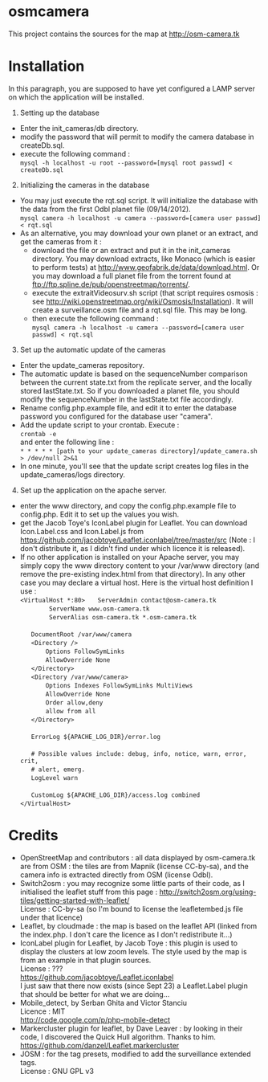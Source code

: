 osmcamera
=========

This project contains the sources for the map at http://osm-camera.tk


Installation
============

In this paragraph, you are supposed to have yet configured a LAMP server on which the application will be installed.

1. Setting up the database

* Enter the init_cameras/db directory.
* modify the password that will permit to modify the camera database in createDb.sql.
* execute the following command :  
`mysql -h localhost -u root --password=[mysql root passwd] < createDb.sql`

2. Initializing the cameras in the database

* You may just execute the rqt.sql script. It will initialize the database with the data from the first Odbl planet file (09/14/2012).  
`mysql camera -h localhost -u camera --password=[camera user passwd] < rqt.sql`
* As an alternative, you may download your own planet or an extract, and get the cameras from it : 
  - download the file or an extract and put it in the init_cameras directory. You may download extracts, like Monaco (which is easier to perform tests) at http://www.geofabrik.de/data/download.html. Or you may download a full planet file from the torrent found at ftp://ftp.spline.de/pub/openstreetmap/torrents/.
  - execute the extraitVideosurv.sh script (that script requires osmosis : see http://wiki.openstreetmap.org/wiki/Osmosis/Installation). It will create a surveillance.osm file and a rqt.sql file. This may be long.
  - then execute the following command :  
`mysql camera -h localhost -u camera --password=[camera user passwd] < rqt.sql`

3. Set up the automatic update of the cameras

* Enter the update_cameras repository.
* The automatic update is based on the sequenceNumber comparison between the current state.txt from the replicate server, and the locally stored lastState.txt. So if you downloaded a planet file, you should modify the sequenceNumber in the lastState.txt file accordingly.
* Rename config.php.example file, and edit it to enter the database password you configured for the database user "camera".  
* Add the update script to your crontab. Execute :  
  `crontab -e`  
  and enter the following line :  
  `* * * * * [path to your update_cameras directory]/update_camera.sh > /dev/null 2>&1`
* In one minute, you'll see that the update script creates log files in the update_cameras/logs directory.

4. Set up the application on the apache server.

* enter the www directory, and copy the config.php.example file to config.php. Edit it to set up the values you wish.
* get the Jacob Toye's IconLabel plugin for Leaflet. You can download Icon.Label.css and Icon.Label.js from https://github.com/jacobtoye/Leaflet.iconlabel/tree/master/src (Note : I don't distribute it, as I didn't find under which licence it is released). 
* If no other application is installed on your Apache server, you may simply copy the www directory content to your /var/www directory (and remove the pre-existing index.html from that directory). In any other case you may declare a virtual host. Here is the virtual host definition I use :  
`<VirtualHost *:80>`
`	ServerAdmin contact@osm-camera.tk`  
`        ServerName www.osm-camera.tk`  
`        ServerAlias osm-camera.tk *.osm-camera.tk`  
` `  
`	DocumentRoot /var/www/camera`  
`	<Directory />`  
`		Options FollowSymLinks`  
`		AllowOverride None`  
`	</Directory>`  
`	<Directory /var/www/camera>`  
`		Options Indexes FollowSymLinks MultiViews`  
`		AllowOverride None`  
`		Order allow,deny`  
`		allow from all`  
`	</Directory>`  
` `  
`	ErrorLog ${APACHE_LOG_DIR}/error.log`  
` `  
`	# Possible values include: debug, info, notice, warn, error, crit,`  
`	# alert, emerg.`  
`	LogLevel warn`  
` `  
`	CustomLog ${APACHE_LOG_DIR}/access.log combined`  
`</VirtualHost>`  


Credits
=======

* OpenStreetMap and contributors : all data displayed by osm-camera.tk are from OSM : the tiles are from Mapnik (license CC-by-sa), and the camera info is extracted directly from OSM (license Odbl). 
* Switch2osm : you may recognize some little parts of their code, as I initialised the leaflet stuff from this page : http://switch2osm.org/using-tiles/getting-started-with-leaflet/  
  License : CC-by-sa (so I'm bound to license the leafletembed.js file under that licence)
* Leaflet, by cloudmade : the map is based on the leaflet API (linked from the index.php. I don't care the licence as I don't redistribute it...)
* IconLabel plugin for Leaflet, by Jacob Toye : this plugin is used to display the clusters at low zoom levels. The style used by the map is from an example in that plugin sources.  
  License : ???  
  https://github.com/jacobtoye/Leaflet.iconlabel  
  I just saw that there now exists (since Sept 23) a Leaflet.Label plugin that should be better for what we are doing...
* Mobile_detect, by Serban Ghita and Victor Stanciu  
  Licence : MIT  
  http://code.google.com/p/php-mobile-detect  
* Markercluster plugin for leaflet, by Dave Leaver : by looking in their code, I discovered the Quick Hull algorithm. Thanks to him.  
  https://github.com/danzel/Leaflet.markercluster
* JOSM : for the tag presets, modified to add the surveillance extended tags.  
  License : GNU GPL v3

